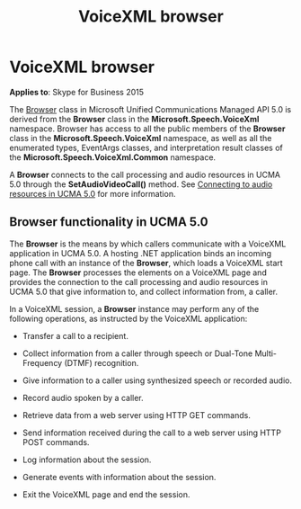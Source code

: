 ﻿---
title: VoiceXML browser
TOCTitle: VoiceXML browser
ms:assetid: ae93b7b5-3bc4-40a6-bf01-ed80182003b5
ms:mtpsurl: https://msdn.microsoft.com/en-us/library/Dn466125(v=office.16)
ms:contentKeyID: 65240066
ms.date: 07/27/2015
mtps_version: v=office.16
---

# VoiceXML browser

**Applies to**: Skype for Business 2015

The [Browser](https://docs.microsoft.com/dotnet/api/microsoft.rtc.collaboration.audiovideo.voicexml.browser?view=ucma-voice) class in Microsoft Unified Communications Managed API 5.0 is derived from the **Browser** class in the **Microsoft.Speech.VoiceXml** namespace. Browser has access to all the public members of the **Browser** class in the **Microsoft.Speech.VoiceXml** namespace, as well as all the enumerated types, EventArgs classes, and interpretation result classes of the **Microsoft.Speech.VoiceXml.Common** namespace.

A **Browser** connects to the call processing and audio resources in UCMA 5.0 through the **SetAudioVideoCall()** method. See [Connecting to audio resources in UCMA 5.0](connecting-to-audio-resources-in-ucma-5-0.md) for more information.

## Browser functionality in UCMA 5.0

The **Browser** is the means by which callers communicate with a VoiceXML application in UCMA 5.0. A hosting .NET application binds an incoming phone call with an instance of the **Browser**, which loads a VoiceXML start page. The **Browser** processes the elements on a VoiceXML page and provides the connection to the call processing and audio resources in UCMA 5.0 that give information to, and collect information from, a caller.

In a VoiceXML session, a **Browser** instance may perform any of the following operations, as instructed by the VoiceXML application:

- Transfer a call to a recipient.

- Collect information from a caller through speech or Dual-Tone Multi-Frequency (DTMF) recognition.

- Give information to a caller using synthesized speech or recorded audio.

- Record audio spoken by a caller.

- Retrieve data from a web server using HTTP GET commands.

- Send information received during the call to a web server using HTTP POST commands.

- Log information about the session.

- Generate events with information about the session.

- Exit the VoiceXML page and end the session.

